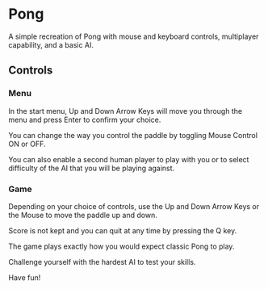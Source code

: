 # Pong

A simple recreation of Pong with mouse and keyboard controls, multiplayer capability, and a basic AI.

## Controls

### Menu

In the start menu, Up and Down Arrow Keys will move you through the menu and press Enter to confirm your choice.  

You can change the way you control the paddle by toggling Mouse Control ON or OFF.  

You can also enable a second human player to play with you or to select difficulty of the AI that you will be playing against.

### Game

Depending on your choice of controls, use the Up and Down Arrow Keys or the Mouse to move the paddle up and down.

Score is not kept and you can quit at any time by pressing the Q key.

The game plays exactly how you would expect classic Pong to play.

Challenge yourself with the hardest AI to test your skills.

Have fun!
